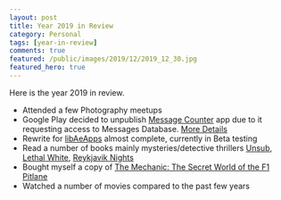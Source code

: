 ```yaml
---
layout: post
title: Year 2019 in Review
category: Personal
tags: [year-in-review]
comments: true
featured: /public/images/2019/12/2019_12_30.jpg
featured_hero: true
---
```

<!-- more -->
Here is the year 2019 in review.

* Attended a few Photography meetups
* Google Play decided to unpublish [Message Counter](https://github.com/midhunhk/message-counter) app due to it requesting access to Messages Database.  [More Details](https://github.com/midhunhk/message-counter/wiki/Permissions#google-play-policies)
* Rewrite for [libAeApps](http://midhunhk.github.io/dev/2018/09/21/announcing-lib-ae-apps-4/) almost complete, currently in Beta testing
* Read a number of books mainly mysteries/detective thrillers [Unsub](http://meggardiner.com/books/unsub/), [Lethal White](https://www.goodreads.com/book/show/42283287-lethal-white), [Reykjavik Nights](https://www.amazon.com/Reykjavik-Nights-Inspector-Erlendur-Novel/dp/1250111420)
* Bought myself a copy of [The Mechanic: The Secret World of the F1 Pitlane](https://www.amazon.ca/Mechanic-Secret-World-F1-Pitlane/dp/178729000X)
* Watched a number of movies compared to the past few years